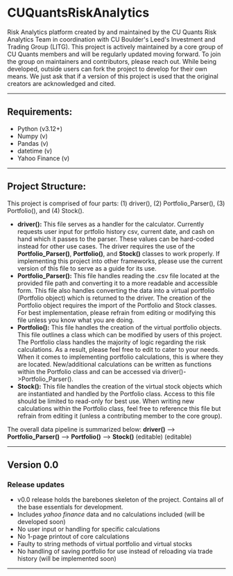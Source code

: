 # CUQuantsRiskAnalytics
Risk Analytics platform created by and maintained by the CU Quants Risk Analytics Team in coordination with CU Boulder's Leed's Investment and Trading Group (LITG).
This project is actively maintained by a core group of CU Quants members and will be regularly updated moving forward. To join the group on maintainers and contributors, please reach out.
While being developed, outside users can fork the project to develop for their own means. We just ask that if a version of this project is used that the original creators are acknowledged and cited.

---
## Requirements:
- Python (v3.12+)
- Numpy (v)
- Pandas (v)
- datetime (v)
- Yahoo Finance (v)

---
## Project Structure:
This project is comprised of four parts: (1) driver(), (2) Portfolio_Parser(), (3) Portfolio(), and (4) Stock().

- **driver():**
    This file serves as a handler for the calculator. Currently requests user input for prtfolio history csv, current date, and cash on hand which it passes to the parser. These values can be hard-coded instead for other use cases.
    The driver requires the use of the **Portfolio_Parser()**, **Portfolio()**, and **Stock()** classes to work properly.
    If implementing this project into other frameworks, please use the current version of this file to serve as a guide for its use.
- **Portfolio_Parser():**
    This file handles reading the .csv file located at the provided file path and converting it to a more readable and accessible form. This file also handles converting the data into a virtual portfolio (Portfolio object) which is returned to the driver.
    The creation of the Portfolio object requires the import of the Portfolio and Stock classes. For best implementation, please refrain from editing or modifying this file unless you know what you are doing.
- **Portfolio():**
    This file handles the creation of the virtual portfolio objects. This file outlines a class which can be modified by users of this project. The Portfolio class handles the majority of logic regarding the risk calculations.
    As a result, please feel free to edit to cater to your needs. When it comes to implementing portfolio calculations, this is where they are located.
    New/additional calculations can be written as functions within the Portfolio class and can be accessed via driver()->Portfolio_Parser().
- **Stock():**
    This file handles the creation of the virtual stock objects which are instantiated and handled by the Portfolio class. Access to this file should be limited to read-only for best use.
    When writing new calculations within the Portfolio class, feel free to reference this file but refrain from editing it (unless a contributing member to the core group).

The overall data pipeline is summarized below:
**driver()** --> **Portfolio_Parser()** --> **Portfolio()** --> **Stock()**
 (editable)                                   (editable)

---
## Version 0.0
### Release updates
- v0.0 release holds the barebones skeleton of the project. Contains all of the base essentials for development.
- Includes _yahoo finance_ data and no calculations included (will be developed soon)
- No user input or handling for specific calculations
- No 1-page printout of core calculations
- Faulty to string methods of virtual portfolio and virtual stocks
- No handling of saving portfolio for use instead of reloading via trade history (will be implemented soon)

---

